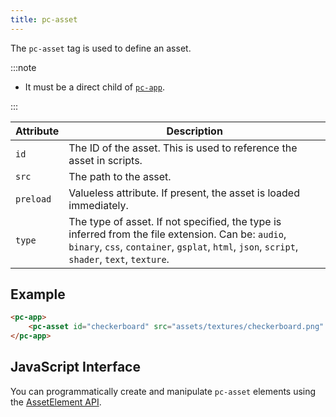 ```yaml
---
title: pc-asset
---
```


The `pc-asset` tag is used to define an asset.

:::note

* It must be a direct child of [`pc-app`](pc-app.md).

:::

| Attribute | Description |
| --- | --- |
| `id` | The ID of the asset. This is used to reference the asset in scripts. |
| `src` | The path to the asset. |
| `preload` | Valueless attribute. If present, the asset is loaded immediately. |
| `type` | The type of asset. If not specified, the type is inferred from the file extension. Can be: `audio`, `binary`, `css`, `container`, `gsplat`, `html`, `json`, `script`, `shader`, `text`, `texture`. |

## Example

```html
<pc-app>
    <pc-asset id="checkerboard" src="assets/textures/checkerboard.png" preload></pc-asset>
</pc-app>
```

## JavaScript Interface

You can programmatically create and manipulate `pc-asset` elements using the [AssetElement API](https://api.playcanvas.com/classes/EngineWebComponents.AssetElement.html).
